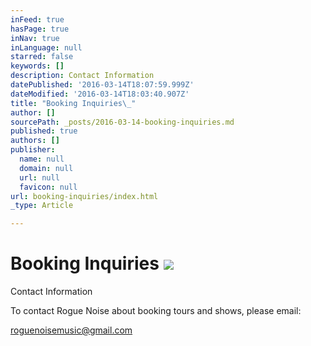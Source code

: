 ```yaml
---
inFeed: true
hasPage: true
inNav: true
inLanguage: null
starred: false
keywords: []
description: Contact Information
datePublished: '2016-03-14T18:07:59.999Z'
dateModified: '2016-03-14T18:03:40.907Z'
title: "Booking Inquiries\_"
author: []
sourcePath: _posts/2016-03-14-booking-inquiries.md
published: true
authors: []
publisher:
  name: null
  domain: null
  url: null
  favicon: null
url: booking-inquiries/index.html
_type: Article

---
```

# Booking Inquiries ![](https://s3-us-west-2.amazonaws.com/the-grid-img/p/255767ae2b7fd9f18b988b858604e77d5455819f.jpg)

Contact Information

To contact Rogue Noise about booking tours and shows, please email:

roguenoisemusic@gmail.com